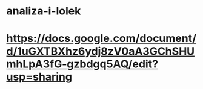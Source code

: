 # analiza-i-lolek
# https://docs.google.com/document/d/1uGXTBXhz6ydj8zV0aA3GChSHUmhLpA3fG-gzbdgq5AQ/edit?usp=sharing
